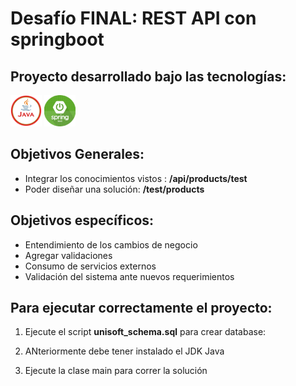 # Desafío FINAL: REST API con springboot

## Proyecto desarrollado bajo las tecnologías:

<p> 
<img src="https://github.com/Racknar0/logos/blob/master/coleccion-logos/java.png?raw=true" height="50">
<img src="https://github.com/Racknar0/logos/blob/master/coleccion-logos/springboot.png?raw=true" height="50">
</p>

## Objetivos Generales:

-   Integrar los conocimientos vistos : **/api/products/test**
-   Poder diseñar una solución: **/test/products**

## Objetivos específicos:

-   Entendimiento de los cambios de negocio
-   Agregar validaciones
-   Consumo de servicios externos
-   Validación del sistema ante nuevos requerimientos

## Para ejecutar correctamente el proyecto:

1. Ejecute el script **unisoft_schema.sql** para crear database:

2. ANteriormente debe tener instalado el JDK Java

3. Ejecute la clase main para correr la solución

